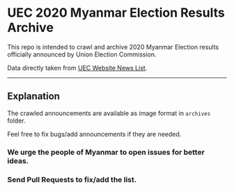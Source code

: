 # UEC 2020 Myanmar Election Results Archive

This repo is intended to crawl and archive 2020 Myanmar Election results officially announced by Union Election Commission.

Data directly taken from [UEC Website News List](https://uec.gov.mm/news_list.php).

---
## Explanation
The crawled announcements are available as image format in `archives` folder.

Feel free to fix bugs/add announcements if they are needed.

### We urge the people of Myanmar to open issues for better ideas.
### Send Pull Requests to fix/add the list.
